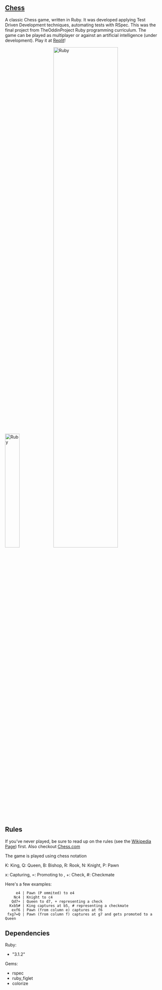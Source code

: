 ## [Chess](https://replit.com/@nullbr/chessgame)

A classic Chess game, written in Ruby. It was developed applying Test Driven Development techniques, automating tests with RSpec. This was the final project from TheOddinProject Ruby programming curriculum. The game can be played as multiplayer or against an artificial intelligence (under development). Play it at [Replit](https://replit.com/@nullbr/chessgame)!

<div style="display: inline_block">

  <img alt="Ruby" width="31%" src="https://user-images.githubusercontent.com/94543524/176027193-9a1a208f-87b0-4675-8bbb-5b7100d6cabb.jpg">
  <img alt="Ruby" width="65%" src="https://user-images.githubusercontent.com/94543524/176027212-5d367530-d76e-4120-8325-1cf1fc20ab3e.jpg">
  
</div>

## Rules

If you’ve never played, be sure to read up on the rules (see the [Wikipedia Page](https://en.wikipedia.org/wiki/Chess)) first. Also checkout [Chess.com](https://www.chess.com/learn-how-to-play-chess)

The game is played using chess notation

K: King, Q: Queen, B: Bishop, R: Rook, N: Knight, P: Pawn

x: Capturing, =: Promoting to , +: Check, #: Checkmate

Here's a few examples:

```
     e4 | Pawn (P ommited) to e4
    Nc4 | Knight to c4
   Qd7+ | Queen to d7, + representing a check
  Kxb5# | King captures at b5, # representing a checkmate
   exf6 | Pawn (from column e) captures at f6
 fxg7=Q | Pawn (from column f) captures at g7 and gets promoted to a Queen
```

## Dependencies

Ruby: 
- "3.1.2"

Gems:
- rspec
- ruby_figlet
- colorize

